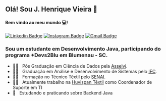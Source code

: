 ## Olá! Sou J. Henrique Vieira 👋
#### Bem vindo ao meu mundo 💻!

 [![Linkedin Badge](https://img.shields.io/badge/-JulianoVieira-6633cc?-LinkedIn-blue?style=flat-square&logo=Linkedin&logoColor=white&link=https://www.linkedin.com/in/juliano-h-vieira/)](https://www.linkedin.com/in/juliano-h-vieira/) 
 [![Instagram Badge](https://img.shields.io/badge/-Instagram-blue?style=flat-square&logo=Instagram&logoColor=white&link=https://www.instagram.com/jucabnu/)](https://www.instagram.com/jucabnu/) 
[![Gmail Badge](https://img.shields.io/badge/-julianovieira.bc@gmail.com-6633cc?style=flat-square&logo=Gmail&logoColor=white&link=mailto:julianovieira.bc@gmail.com)](mailto:nandodevs@gmail.com)

### Sou um estudante em Desenvolvimento Java, participando do programa +Devs2Blu em Blumenau - SC.

- 👨‍🎓  &nbsp; Pós Graduação em Ciência de Dados pela [Asselvi](https://portal.uniasselvi.com.br/). 
- 👨‍🎓  &nbsp; Graduação em Análise e Desenvolvimento de Sistemas pelo [IFC](https://ifc.edu.br/).
- 👨‍🎓  &nbsp; Formação no Técnico Têxtil pelo [SENAI](https://sc.senai.br/).
- 👨‍💻 &nbsp; Atualmente trabalho na [Huvispan Têxtil](http://huvispan.com.br/) como Coordenador de Suporte em TI
- 📖 &nbsp; Estudando e praticando sobre Backend Java
